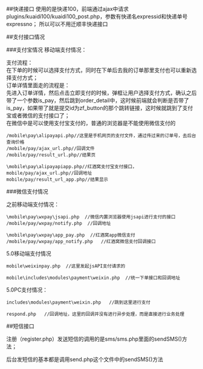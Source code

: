 ##快递接口
使用的是快递100，前端通过ajax中请求plugins/kuaidi100/kuaidi100_post.php，参数有快递名expressid和快递单号expressno；
所以可以不用迁顺丰快递接口

##支付接口情况





###支付宝情况
移动端支付情况： 

支付流程：  
在下单的时候可以选择支付方式，同时在下单后去我的订单那里支付也可以重新选择支付方式；  
订单详情里面走的流程是：  
先进入订单详情，然后点击立即支付的时候，弹框让用户选择支付方式，确认之后带了一个参数is\_pay，然后跳到order\_detail中，这时候前端就会判断是否带了is\_pay，如果带了就是提交id为zf\_button的那个跳转链接，这时候就跳到了支付宝或者微信的支付接口了；  
在微信中是可以使用支付宝支付的，普通的浏览器是不能使用微信支付的  

 

	/mobile\pay\alipayapi.php//这里是手机网页的支付文件，通过传过来的订单号，去后台查询价格    
	/mobile/pay/ajax_url.php//回调文件   
	/mobile/pay/result_url.php//结果页   
	
	\mobile\pay\alipayapiapp.php//红酒窝支付宝支付接口，  
	mobile/pay/ajax_url.php//回调地址  
	mobile/pay/result_url_app.php//结果显示  




###微信支付情况  

之前移动端支付情况：

	\mobile\pay\wxpay\jsapi.php  //微信内置浏览器使用jsapi进行支付的接口  
	/mobile/pay/wxpay/notify.php  //回调地址  
	
	\mobile\pay\wxpay\app_pay.php  //红酒窝app微信支付  
	/mobile/pay/wxpay/app_notify.php   //红酒窝微信支付回调接口  

5.0移动端支付情况

	mobile\weixinpay.php  //这里发起jsAPI支付请求的

	mobile\includes\modules\payment\weixin.php  //统一下单接口和回调地址

5.0PC支付情况：  

	includes\modules\payment\weixin.php   //跳到这里进行支付

	respond.php   //回调地址，这里的回调并没有进行异步处理，而是直接进行业务处理


##短信接口

注册（register.php）发送短信的调用的是sms/sms.php里面的sendSMS()方法；

后台发短信的基本都是调用send.php这个文件中的sendSMS()方法

